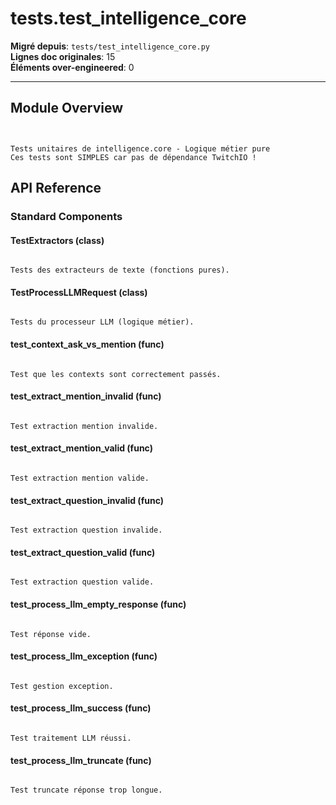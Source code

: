 # tests.test_intelligence_core

**Migré depuis**: `tests/test_intelligence_core.py`  
**Lignes doc originales**: 15  
**Éléments over-engineered**: 0  

---

## Module Overview

```text


Tests unitaires de intelligence.core - Logique métier pure
Ces tests sont SIMPLES car pas de dépendance TwitchIO !

```

## API Reference

### Standard Components

#### TestExtractors (class)

```text

Tests des extracteurs de texte (fonctions pures).

```

#### TestProcessLLMRequest (class)

```text

Tests du processeur LLM (logique métier).

```

#### test_context_ask_vs_mention (func)

```text

Test que les contexts sont correctement passés.

```

#### test_extract_mention_invalid (func)

```text

Test extraction mention invalide.

```

#### test_extract_mention_valid (func)

```text

Test extraction mention valide.

```

#### test_extract_question_invalid (func)

```text

Test extraction question invalide.

```

#### test_extract_question_valid (func)

```text

Test extraction question valide.

```

#### test_process_llm_empty_response (func)

```text

Test réponse vide.

```

#### test_process_llm_exception (func)

```text

Test gestion exception.

```

#### test_process_llm_success (func)

```text

Test traitement LLM réussi.

```

#### test_process_llm_truncate (func)

```text

Test truncate réponse trop longue.

```
